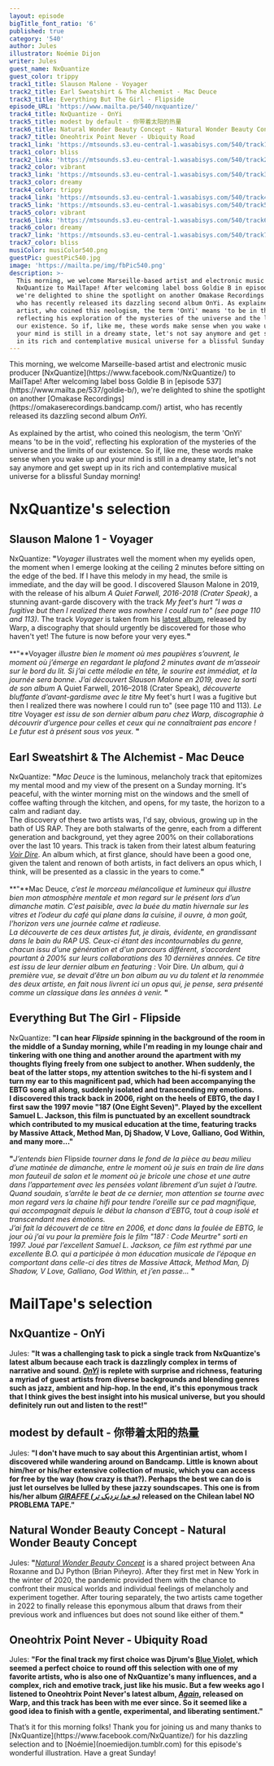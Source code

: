 ```yaml
---
layout: episode
bigTitle_font_ratio: '6'
published: true
category: '540'
author: Jules
illustrator: Noémie Dijon
writer: Jules
guest_name: NxQuantize
guest_color: trippy
track1_title: Slauson Malone - Voyager
track2_title: Earl Sweatshirt & The Alchemist - Mac Deuce
track3_title: Everything But The Girl - Flipside
episode_URL: 'https://www.mailta.pe/540/nxquantize/'
track4_title: NxQuantize - OnYi
track5_title: modest by default - 你带着太阳的热量
track6_title: Natural Wonder Beauty Concept - Natural Wonder Beauty Concept
track7_title: Oneohtrix Point Never - Ubiquity Road
track1_link: 'https://mtsounds.s3.eu-central-1.wasabisys.com/540/track1.mp3'
track1_color: bliss
track2_link: 'https://mtsounds.s3.eu-central-1.wasabisys.com/540/track2.mp3'
track2_color: vibrant
track3_link: 'https://mtsounds.s3.eu-central-1.wasabisys.com/540/track3.mp3'
track3_color: dreamy
track4_color: trippy
track4_link: 'https://mtsounds.s3.eu-central-1.wasabisys.com/540/track4.mp3'
track5_link: 'https://mtsounds.s3.eu-central-1.wasabisys.com/540/track5.mp3'
track5_color: vibrant
track6_link: 'https://mtsounds.s3.eu-central-1.wasabisys.com/540/track6.mp3'
track6_color: dreamy
track7_link: 'https://mtsounds.s3.eu-central-1.wasabisys.com/540/track7.mp3'
track7_color: bliss
musiColor: musiColor540.png
guestPic: guestPic540.jpg
image: 'https://mailta.pe/img/fbPic540.png'
description: >-
  This morning, we welcome Marseille-based artist and electronic music producer
  NxQuantize to MailTape! After welcoming label boss Goldie B in episode 537,
  we're delighted to shine the spotlight on another Omakase Recordings artist,
  who has recently released its dazzling second album OnYi. As explained by the
  artist, who coined this neologism, the term 'OnYi' means 'to be in the void',
  reflecting his exploration of the mysteries of the universe and the limits of
  our existence. So if, like me, these words make sense when you wake up and
  your mind is still in a dreamy state, let's not say anymore and get swept up
  in its rich and contemplative musical universe for a blissful Sunday morning!
---
```

<p id="introduction">
	This morning, we welcome Marseille-based artist and electronic music producer [NxQuantize](https://www.facebook.com/NxQuantize/) to MailTape! After welcoming label boss Goldie B in [episode 537](https://www.mailta.pe/537/goldie-b/), we're delighted to shine the spotlight on another [Omakase Recordings](https://omakaserecordings.bandcamp.com/) artist, who has recently released its dazzling second album <i>OnYi</i>.
<br><br>
As explained by the artist, who coined this neologism, the term 'OnYi' means 'to be in the void', reflecting his exploration of the mysteries of the universe and the limits of our existence. So if, like me, these words make sense when you wake up and your mind is still in a dreamy state, let's not say anymore and get swept up in its rich and contemplative musical universe for a blissful Sunday morning!
</p>

# NxQuantize's selection

## Slauson Malone 1 - Voyager

NxQuantize: **"**<i>Voyager</i> illustrates well the moment when my eyelids open, the moment when I emerge looking at the ceiling 2 minutes before sitting on the edge of the bed. If I have this melody in my head, the smile is immediate, and the day will be good. I discovered Slauson Malone in 2019, with the release of his album <i>A Quiet Farwell, 2016-2018 (Crater Speak)</i>, a stunning avant-garde discovery with the track <i>My feet's hurt "I was a fugitive but then I realized there was nowhere I could run to" (see page 110 and 113)</i>. The track <i>Voyager</i> is taken from his [latest album](https://slausonmalone.bandcamp.com/album/excelsior), released by Warp, a discography that should urgently be discovered for those who haven't yet! The future is now before your very eyes.**"**<br><br>
**"**Voyager <i>illustre bien le moment où mes paupières s’ouvrent, le moment où j’émerge en regardant le plafond 2 minutes avant de m’asseoir sur le bord du lit. Si j’ai cette mélodie en tête, le sourire est immédiat, et la journée sera bonne. J’ai découvert Slauson Malone en 2019, avec la sorti de son album </i>A Quiet Farwell, 2016–2018 (Crater Speak)<i>, découverte bluffante d’avant-gardisme avec le titre</i> My feet's hurt I was a fugitive but then I realized there was nowhere I could run to" (see page 110 and 113)<i>. Le titre </i>Voyager<i> est issu de son dernier album paru chez Warp, discographie à découvrir d’urgence pour celles et ceux qui ne connaîtraient pas encore ! Le futur est à présent sous vos yeux.</i>
**"**

## Earl Sweatshirt & The Alchemist - Mac Deuce

NxQuantize: **"**<i>Mac Deuce</i> is the luminous, melancholy track that epitomizes my mental mood and my view of the present on a Sunday morning. It's peaceful, with the winter morning mist on the windows and the smell of coffee wafting through the kitchen, and opens, for my taste, the horizon to a calm and radiant day.<br>
The discovery of these two artists was, I'd say, obvious, growing up in the bath of US RAP. They are both stalwarts of the genre, each from a different generation and background, yet they agree 200% on their collaborations over the last 10 years. This track is taken from their latest album featuring [<i>Voir Dire</i>](https://earlsweatshirtandthealchemist.bandcamp.com/album/voir-dire). An album which, at first glance, should have been a good one, given the talent and renown of both artists, in fact delivers an opus which, I think, will be presented as a classic in the years to come.**"**<br><br>
**"**Mac Deuce<i>, c’est le morceau mélancolique et lumineux qui illustre bien mon atmosphère mentale et mon regard sur le présent lors d’un dimanche matin. C’est paisible, avec la buée du matin hivernale sur les vitres et l’odeur du café qui plane dans la cuisine, il ouvre, à mon goût, l’horizon vers une journée calme et radieuse.<br>
La découverte de ces deux artistes fut, je dirais, évidente, en grandissant dans le bain du RAP US. Ceux-ci étant des incontournables du genre, chacun issu d’une génération et d'un parcours différent, s’accordent pourtant à 200% sur leurs collaborations des 10 dernières années. Ce titre est issu de leur dernier album en featuring : </i>Voir Dire<i>. Un album, qui à première vue, se devait d’être un bon album au vu du talent et la renommée des deux artiste, en fait nous livrent ici un opus qui, je pense, sera présenté comme un classique dans les années à venir.</i>
**"**

## Everything But The Girl - Flipside

NxQuantize: **"**I can hear <i>Flipside</i> spinning in the background of the room in the middle of a Sunday morning, while I'm reading in my lounge chair and tinkering with one thing and another around the apartment with my thoughts flying freely from one subject to another. When suddenly, the beat of the latter stops, my attention switches to the hi-fi system and I turn my ear to this magnificent pad, which had been accompanying the EBTG song all along, suddenly isolated and transcending my emotions.<br>
I discovered this track back in 2006, right on the heels of EBTG, the day I first saw the 1997 movie "187 (One Eight Seven)". Played by the excellent Samuel L. Jackson, this film is punctuated by an excellent soundtrack which contributed to my musical education at the time, featuring tracks by Massive Attack, Method Man, Dj Shadow, V Love, Galliano, God Within, and many more...**"**<br><br>
**"**<i>J’entends bien </i>Flipside<i> tourner dans le fond de la pièce au beau milieu d’une matinée de dimanche, entre le moment où je suis en train de lire dans mon fauteuil de salon et le moment où je bricole une chose et une autre dans l’appartement avec les pensées volant librement d’un sujet à l’autre. Quand soudain, s’arrête le beat de ce dernier, mon attention se tourne avec mon regard vers la chaine hifi pour tendre l’oreille sur ce pad magnifique, qui accompagnait depuis le début la chanson d’EBTG, tout à coup isolé et transcendant mes émotions.<br>
J’ai fait la découvert de ce titre en 2006, et donc dans la foulée de EBTG, le jour où j’ai vu pour la première fois le film "187 : Code Meurtre" sorti en 1997. Joué par l’excellent Samuel L. Jackson, ce film est rythmé par une excellente B.O. qui a participée à mon éducation musicale de l’époque en comportant dans celle-ci des titres de Massive Attack, Method Man, Dj Shadow, V Love, Galliano, God Within, et j’en passe...</i>
**"**

# MailTape's selection

## NxQuantize - OnYi

Jules: **"**It was a challenging task to pick a single track from NxQuantize's latest album because each track is dazzlingly complex in terms of narrative and sound. [<i>OnYi</i>](https://omakaserecordings.bandcamp.com/album/nxquantize-onyi) is replete with surprise and richness, featuring a myriad of guest artists from diverse backgrounds and blending genres such as jazz, ambient and hip-hop. In the end, it's this eponymous track that I think gives the best insight into his musical universe, but you should definitely run out and listen to the rest!**"**

## modest by default - 你带着太阳的热量

Jules: **"**I don't have much to say about this Argentinian artist, whom I discovered while wandering around on Bandcamp.  Little is known about him/her or his/her extensive collection of music, which you can access for free by the way (how crazy is that?). Perhaps the best we can do is just let ourselves be lulled by these jazzy soundscapes. This one is from his/her album [<i>GIRAFFE (​ب​ه خ​د​ا ن​ز​د​ی​ک ت​ر​)</i>](https://noproblematapes.bandcamp.com/album/giraffe) released on the Chilean label NO PROBLEMA TAPE.**"**

## Natural Wonder Beauty Concept - Natural Wonder Beauty Concept

Jules: **"**[<i>Natural Wonder Beauty Concept</i>](https://djpythonnyc.bandcamp.com/album/natural-wonder-beauty-concept) is a shared project between Ana Roxanne and DJ Python (Brian Piñeyro). After they first met in New York in the winter of 2020, the pandemic provided them with the chance to confront their musical worlds and individual feelings of melancholy and experiment together. After touring separately, the two artists came together in 2022 to finally release this eponymous album that draws from their previous work and influences but does not sound like either of them.**"**

## Oneohtrix Point Never - Ubiquity Road

Jules: **"**For the final track my first choice was Djrum's [Blue Violet](https://djrum.bandcamp.com/track/blue-violet), which seemed a perfect choice to round off this selection with one of my favorite artists, who is also one of NxQuantize's many influences, and a complex, rich and emotive track, just like his music. But a few weeks ago I listened to Oneohtrix Point Never's latest album, [<i>Again</i>](https://oneohtrixpointnever.bandcamp.com/album/again), released on Warp, and this track has been with me ever since. So it seemed like a good idea to finish with a gentle, experimental, and liberating sentiment.**"**

<p id="outroduction">That’s it for this morning folks! Thank you for joining us and many thanks to [NxQuantize](https://www.facebook.com/NxQuantize/) for his dazzling selection and to [Noémie](noemiedijon.tumblr.com) for this episode's wonderful illustration. Have a great Sunday!</p>
